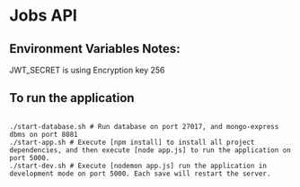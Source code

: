 # Jobs API

## Environment Variables Notes:

JWT_SECRET is using Encryption key 256

## To run the application

```shell

./start-database.sh # Run database on port 27017, and mongo-express dbms on port 8081
./start-app.sh # Execute [npm install] to install all project dependencies, and then execute [node app.js] to run the application on port 5000.
./start-dev.sh # Execute [nodemon app.js] run the application in development mode on port 5000. Each save will restart the server.

```

